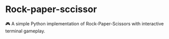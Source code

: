 # Rock-paper-sccissor
🎮 A simple Python implementation of Rock-Paper-Scissors with interactive terminal gameplay.
